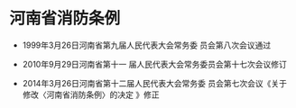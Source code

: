 # 河南省消防条例

- 1999年3月26日河南省第九届人民代表大会常务委
  员会第八次会议通过

- 2010年9月29日河南省第十一
  届人民代表大会常务委员会第十七次会议修订

- 2014年3月26日河南省第十二届人民代表大会常务委
  员会第七次会议《关于修改〈河南省消防条例〉的决定
  》修正

<!-- INFO END -->
